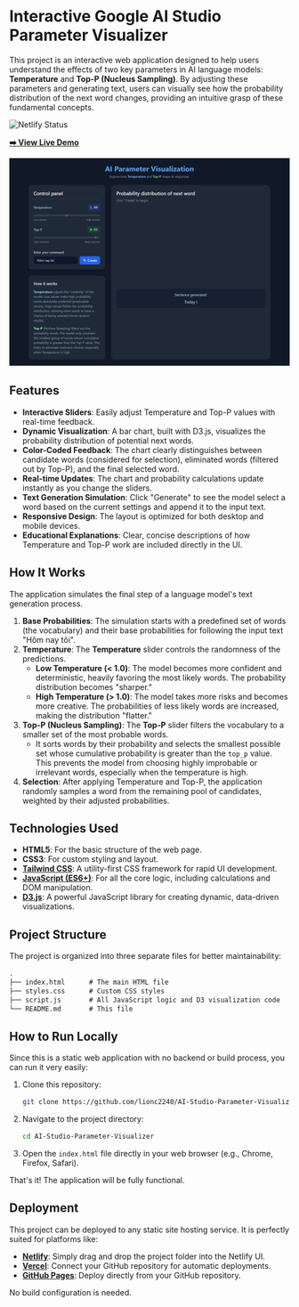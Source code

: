 # Interactive Google AI Studio Parameter Visualizer

This project is an interactive web application designed to help users understand the effects of two key parameters in AI language models: **Temperature** and **Top-P (Nucleus Sampling)**. By adjusting these parameters and generating text, users can visually see how the probability distribution of the next word changes, providing an intuitive grasp of these fundamental concepts.

![Netlify Status](https://app.netlify.com/projects/aiparameter/deploys/68cb79534209770008371b3f)

**[➡️ View Live Demo](https://aiparameter.netlify.app/)**

![Screenshot of the AI Parameter Visualizer](./screenshot.png)

## Features

-   **Interactive Sliders**: Easily adjust Temperature and Top-P values with real-time feedback.
-   **Dynamic Visualization**: A bar chart, built with D3.js, visualizes the probability distribution of potential next words.
-   **Color-Coded Feedback**: The chart clearly distinguishes between candidate words (considered for selection), eliminated words (filtered out by Top-P), and the final selected word.
-   **Real-time Updates**: The chart and probability calculations update instantly as you change the sliders.
-   **Text Generation Simulation**: Click "Generate" to see the model select a word based on the current settings and append it to the input text.
-   **Responsive Design**: The layout is optimized for both desktop and mobile devices.
-   **Educational Explanations**: Clear, concise descriptions of how Temperature and Top-P work are included directly in the UI.

## How It Works

The application simulates the final step of a language model's text generation process.

1.  **Base Probabilities**: The simulation starts with a predefined set of words (the vocabulary) and their base probabilities for following the input text "Hôm nay tôi".
2.  **Temperature**: The **Temperature** slider controls the randomness of the predictions.
    -   **Low Temperature (< 1.0)**: The model becomes more confident and deterministic, heavily favoring the most likely words. The probability distribution becomes "sharper."
    -   **High Temperature (> 1.0)**: The model takes more risks and becomes more creative. The probabilities of less likely words are increased, making the distribution "flatter."
3.  **Top-P (Nucleus Sampling)**: The **Top-P** slider filters the vocabulary to a smaller set of the most probable words.
    -   It sorts words by their probability and selects the smallest possible set whose cumulative probability is greater than the `top_p` value. This prevents the model from choosing highly improbable or irrelevant words, especially when the temperature is high.
4.  **Selection**: After applying Temperature and Top-P, the application randomly samples a word from the remaining pool of candidates, weighted by their adjusted probabilities.

## Technologies Used

-   **HTML5**: For the basic structure of the web page.
-   **CSS3**: For custom styling and layout.
-   **[Tailwind CSS](https://tailwindcss.com/)**: A utility-first CSS framework for rapid UI development.
-   **[JavaScript (ES6+)](https://www.javascript.com/)**: For all the core logic, including calculations and DOM manipulation.
-   **[D3.js](https://d3js.org/)**: A powerful JavaScript library for creating dynamic, data-driven visualizations.

## Project Structure

The project is organized into three separate files for better maintainability:

```
.
├── index.html      # The main HTML file
├── styles.css      # Custom CSS styles
├── script.js       # All JavaScript logic and D3 visualization code
└── README.md       # This file
```

## How to Run Locally

Since this is a static web application with no backend or build process, you can run it very easily:

1.  Clone this repository:
    ```bash
    git clone https://github.com/lionc2240/AI-Studio-Parameter-Visualizer.git
    ```
2.  Navigate to the project directory:
    ```bash
    cd AI-Studio-Parameter-Visualizer
    ```
3.  Open the `index.html` file directly in your web browser (e.g., Chrome, Firefox, Safari).

That's it! The application will be fully functional.

## Deployment

This project can be deployed to any static site hosting service. It is perfectly suited for platforms like:

-   **[Netlify](https://www.netlify.com/)**: Simply drag and drop the project folder into the Netlify UI.
-   **[Vercel](https://vercel.com/)**: Connect your GitHub repository for automatic deployments.
-   **[GitHub Pages](https://pages.github.com/)**: Deploy directly from your GitHub repository.

No build configuration is needed.